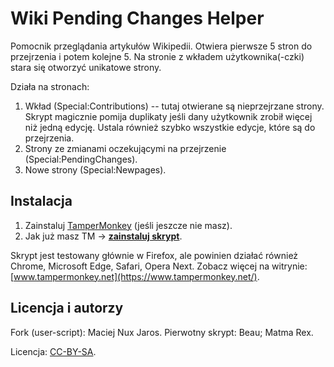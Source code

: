 # Wiki Pending Changes Helper

Pomocnik przeglądania artykułów Wikipedii. Otwiera pierwsze 5 stron do przejrzenia i potem kolejne 5. Na stronie z wkładem użytkownika(-czki) stara się otworzyć unikatowe strony.

Działa na stronach:
1. Wkład (Special:Contributions) -- tutaj otwierane są nieprzejrzane strony. Skrypt magicznie pomija duplikaty jeśli dany użytkownik zrobił więcej niż jedną edycję. Ustala również szybko wszystkie edycje, które są do przejrzenia.
2. Strony ze zmianami oczekującymi na przejrzenie (Special:PendingChanges).
2. Nowe strony (Special:Newpages).

Instalacja
----------

1. Zainstaluj [TamperMonkey](https://addons.mozilla.org/pl/firefox/addon/tampermonkey/) (jeśli jeszcze nie masz).
2. Jak już masz TM &rarr; **[zainstaluj skrypt](https://github.com/Eccenux/wiki-pendingChangesHelper/raw/master/pendingChangesHelper.user.js)**.

Skrypt jest testowany głównie w Firefox, ale powinien działać również Chrome, Microsoft Edge, Safari, Opera Next. Zobacz więcej na witrynie: [www.tampermonkey.net](https://www.tampermonkey.net/). 

Licencja i autorzy
----------------------------

Fork (user-script): Maciej Nux Jaros.
Pierwotny skrypt: Beau; Matma Rex.

Licencja: [CC-BY-SA](https://creativecommons.org/licenses/by-sa/3.0/).
